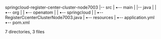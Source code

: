 springcloud-register-center-cluster-node7003
|-- src
|   •-- main
|       |-- java
|       |   •-- org
|       |       •-- openatom
|       |           •-- springcloud
|       |               •-- RegisterCcenterClusterNode7003.java
|       •-- resources
|           •-- application.yml
•-- pom.xml

7 directories, 3 files
